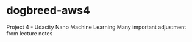 # dogbreed-aws4
Project 4 - Udacity Nano Machine Learning
Many important adjustment from lecture notes


